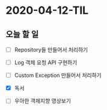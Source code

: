 # 2020-04-12-TIL

## 오늘 할 일

- [ ] Repository들 만들어서 처리하기
- [ ] Log 객체 요청 API 구현하기
- [ ] Custom Exception 만들어서 처리하기
- [x] 독서
- [ ] 우아한 객체지향 영상보기


